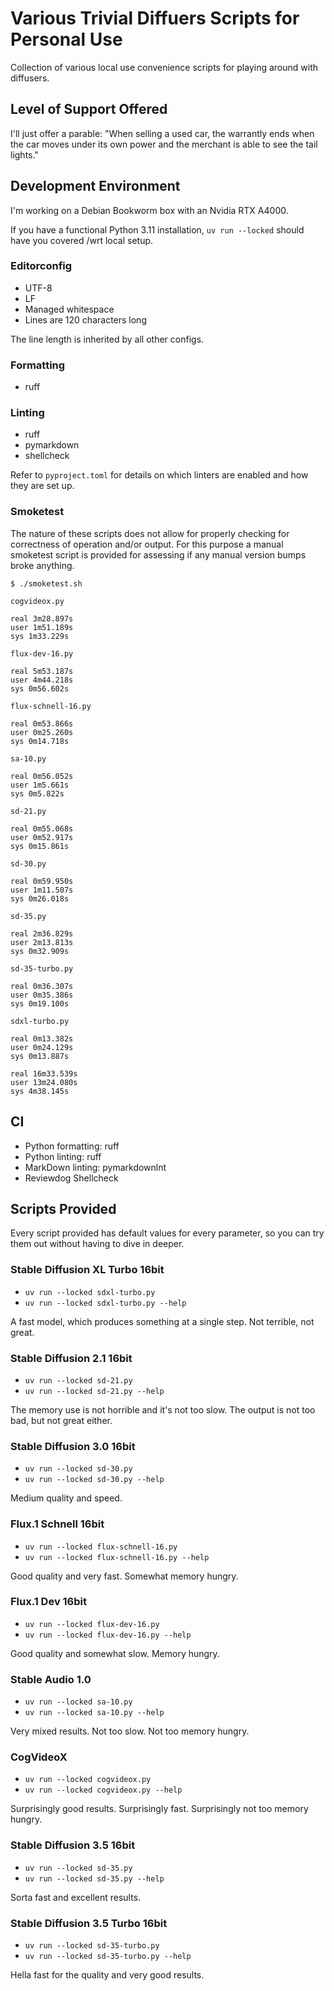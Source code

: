 # Various Trivial Diffuers Scripts for Personal Use

Collection of various local use convenience scripts for playing around with diffusers.

## Level of Support Offered

I'll just offer a parable: "When selling a used car, the warrantly ends when the car moves under its own power and the
merchant is able to see the tail lights."

## Development Environment

I'm working on a Debian Bookworm box with an Nvidia RTX A4000.

If you have a functional Python 3.11 installation, `uv run --locked` should have you covered /wrt local setup.

### Editorconfig

* UTF-8
* LF
* Managed whitespace
* Lines are 120 characters long

The line length is inherited by all other configs.

### Formatting

* ruff

### Linting

* ruff
* pymarkdown
* shellcheck

Refer to `pyproject.toml` for details on which linters are enabled and how they are set up.

### Smoketest

The nature of these scripts does not allow for properly checking for correctness of operation and/or output. For this
purpose a manual smoketest script is provided for assessing if any manual version bumps broke anything.

```console
$ ./smoketest.sh

cogvideox.py

real 3m28.897s
user 1m51.189s
sys 1m33.229s

flux-dev-16.py

real 5m53.187s
user 4m44.218s
sys 0m56.602s

flux-schnell-16.py

real 0m53.866s
user 0m25.260s
sys 0m14.718s

sa-10.py

real 0m56.052s
user 1m5.661s
sys 0m5.822s

sd-21.py

real 0m55.068s
user 0m52.917s
sys 0m15.861s

sd-30.py

real 0m59.950s
user 1m11.507s
sys 0m26.018s

sd-35.py

real 2m36.829s
user 2m13.813s
sys 0m32.909s

sd-35-turbo.py

real 0m36.307s
user 0m35.386s
sys 0m19.100s

sdxl-turbo.py

real 0m13.382s
user 0m24.129s
sys 0m13.887s

real 16m33.539s
user 13m24.080s
sys 4m38.145s
```

## CI

* Python formatting: ruff
* Python linting: ruff
* MarkDown linting: pymarkdownlnt
* Reviewdog Shellcheck

## Scripts Provided

Every script provided has default values for every parameter, so you can try them out without having to dive in deeper.

### Stable Diffusion XL Turbo 16bit

* `uv run --locked sdxl-turbo.py`
* `uv run --locked sdxl-turbo.py --help`

A fast model, which produces something at a single step. Not terrible, not great.

### Stable Diffusion 2.1 16bit

* `uv run --locked sd-21.py`
* `uv run --locked sd-21.py --help`

The memory use is not horrible and it's not too slow. The output is not too bad, but not great either.

### Stable Diffusion 3.0 16bit

* `uv run --locked sd-30.py`
* `uv run --locked sd-30.py --help`

Medium quality and speed.

### Flux.1 Schnell 16bit

* `uv run --locked flux-schnell-16.py`
* `uv run --locked flux-schnell-16.py --help`

Good quality and very fast. Somewhat memory hungry.

### Flux.1 Dev 16bit

* `uv run --locked flux-dev-16.py`
* `uv run --locked flux-dev-16.py --help`

Good quality and somewhat slow. Memory hungry.

### Stable Audio 1.0

* `uv run --locked sa-10.py`
* `uv run --locked sa-10.py --help`

Very mixed results. Not too slow. Not too memory hungry.

### CogVideoX

* `uv run --locked cogvideox.py`
* `uv run --locked cogvideox.py --help`

Surprisingly good results. Surprisingly fast. Surprisingly not too memory hungry.

### Stable Diffusion 3.5 16bit

* `uv run --locked sd-35.py`
* `uv run --locked sd-35.py --help`

Sorta fast and excellent results.

### Stable Diffusion 3.5 Turbo 16bit

* `uv run --locked sd-35-turbo.py`
* `uv run --locked sd-35-turbo.py --help`

Hella fast for the quality and very good results.
